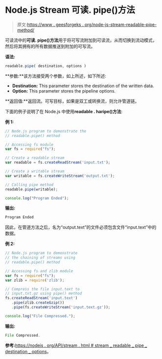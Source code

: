 # Node.js Stream 可读. pipe()方法

> 原文:[https://www . geesforgeks . org/node-js-stream-readable-pipe-method/](https://www.geeksforgeeks.org/node-js-stream-readable-pipe-method/)

可读流中的**可读. pipe()方法**用于将可写流附加到可读流，从而切换到流动模式，然后将其拥有的所有数据推送到附加的可写流。

**语法:**

```js
readable.pipe( destination, options )
```

**参数:**该方法接受两个参数，如上所述，如下所述:

*   **Destination:** This parameter stores the destination of the written data.
*   **Option:** This parameter stores the pipeline options.

**返回值:**返回流。可写目标，如果是双工或转换流，则允许管道链。

下面的例子说明了在 Node.js 中使用**readable . haripe()方法**:

**例 1:**

```js
// Node.js program to demonstrate the     
// readable.pipe() method

// Accessing fs module
var fs = require("fs");

// Create a readable stream
var readable = fs.createReadStream('input.txt');

// Create a writable stream
var writable = fs.createWriteStream('output.txt');

// Calling pipe method
readable.pipe(writable);

console.log("Program Ended");
```

**输出:**

```js
Program Ended

```

因此，在管道方法之后，名为“output.text”的文件必须包含文件“input.text”中的数据。

**例 2:**

```js
// Node.js program to demonstrate     
// the chaining of streams using
// readable.pipe() method

// Accessing fs and zlib module
var fs = require("fs");
var zlib = require('zlib');

// Compress the file input.text to 
// input.txt.gz using pipe() method
fs.createReadStream('input.text')
   .pipe(zlib.createGzip())
   .pipe(fs.createWriteStream('input.text.gz'));

console.log("File Compressed.");
```

**输出:**

```js
File Compressed.

```

**参考:**[https://nodejs . org/API/stream . html # stream _ readable _ pipe _ destination _ options](https://nodejs.org/api/stream.html#stream_readable_pipe_destination_options)。